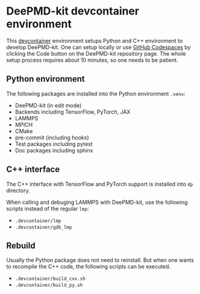 # DeePMD-kit devcontainer environment

This [devcontainer](https://vscode.js.cn/docs/devcontainers/devcontainer-cli) environment setups Python and C++ environment to develop DeePMD-kit.
One can setup locally or use [GitHub Codespaces](https://docs.github.com/en/codespaces) by clicking the Code button on the DeePMD-kit repository page.
The whole setup process requires about 10 minutes, so one needs to be patient.

## Python environment

The following packages are installed into the Python environment `.venv`:

- DeePMD-kit (in edit mode)
- Backends including TensorFlow, PyTorch, JAX
- LAMMPS
- MPICH
- CMake
- pre-commit (including hooks)
- Test packages including pytest
- Doc packages including sphinx

## C++ interface

The C++ interface with TensorFlow and PyTorch support is installed into `dp` directory.

When calling and debuging LAMMPS with DeePMD-kit, use the following scripts instead of the regular `lmp`:

- `.devcontainer/lmp`
- `.devcontainer/gdb_lmp`

## Rebuild

Usually the Python package does not need to reinstall.
But when one wants to recompile the C++ code, the following scripts can be executed.

- `.devcontainer/build_cxx.sh`
- `.devcontainer/build_py.sh`
